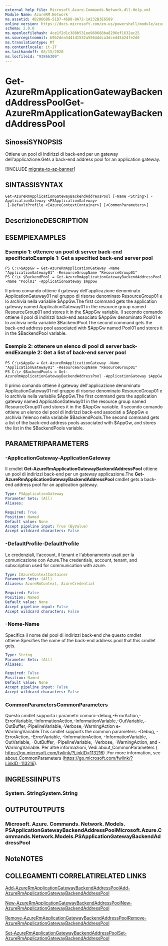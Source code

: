 ```yaml
---
external help file: Microsoft.Azure.Commands.Network.dll-Help.xml
Module Name: AzureRM.Network
ms.assetid: 4B2066B6-51D7-46D8-8A72-1A232B3E6589
online version: https://docs.microsoft.com/en-us/powershell/module/azurerm.network/get-azurermapplicationgatewaybackendaddresspool
schema: 2.0.0
ms.openlocfilehash: 4ce1f2d1c388b531ee960688ba8296ef1632ac25
ms.sourcegitcommit: b9b2dea3441d1532a5564ddca3dced45424fe2d6
ms.translationtype: MT
ms.contentlocale: it-IT
ms.lasthandoff: 08/15/2020
ms.locfileid: "93866309"
---
```

# <span data-ttu-id="cb7cf-101">Get-AzureRmApplicationGatewayBackendAddressPool</span><span class="sxs-lookup"><span data-stu-id="cb7cf-101">Get-AzureRmApplicationGatewayBackendAddressPool</span></span>

## <span data-ttu-id="cb7cf-102">Sinossi</span><span class="sxs-lookup"><span data-stu-id="cb7cf-102">SYNOPSIS</span></span>
<span data-ttu-id="cb7cf-103">Ottiene un pool di indirizzi di back-end per un gateway dell'applicazione.</span><span class="sxs-lookup"><span data-stu-id="cb7cf-103">Gets a back-end address pool for an application gateway.</span></span>

[!INCLUDE [migrate-to-az-banner](../../includes/migrate-to-az-banner.md)]

## <span data-ttu-id="cb7cf-104">SINTASSI</span><span class="sxs-lookup"><span data-stu-id="cb7cf-104">SYNTAX</span></span>

```
Get-AzureRmApplicationGatewayBackendAddressPool [-Name <String>] -ApplicationGateway <PSApplicationGateway>
 [-DefaultProfile <IAzureContextContainer>] [<CommonParameters>]
```

## <span data-ttu-id="cb7cf-105">Descrizione</span><span class="sxs-lookup"><span data-stu-id="cb7cf-105">DESCRIPTION</span></span>

## <span data-ttu-id="cb7cf-106">ESEMPI</span><span class="sxs-lookup"><span data-stu-id="cb7cf-106">EXAMPLES</span></span>

### <span data-ttu-id="cb7cf-107">Esempio 1: ottenere un pool di server back-end specificato</span><span class="sxs-lookup"><span data-stu-id="cb7cf-107">Example 1: Get a specified back-end server pool</span></span>
```
PS C:\>$AppGw = Get-AzureRmApplicationGateway -Name "ApplicationGateway01" -ResourceGroupName "ResourceGroup01"
PS C:\> $BackendPool = Get-AzureRmApplicationGatewayBackendAddressPool -Name "Pool01" -ApplicationGateway $AppGw
```

<span data-ttu-id="cb7cf-108">Il primo comando ottiene il gateway dell'applicazione denominato ApplicationGateway01 nel gruppo di risorse denominato ResourceGroup01 e lo archivia nella variabile $AppGw.</span><span class="sxs-lookup"><span data-stu-id="cb7cf-108">The first command gets the application gateway named ApplicationGateway01 in the resource group named ResourceGroup01 and stores it in the $AppGw variable.</span></span>
<span data-ttu-id="cb7cf-109">Il secondo comando ottiene il pool di indirizzi back-end associato $AppGw denominato Pool01 e lo archivia nella variabile $BackendPool.</span><span class="sxs-lookup"><span data-stu-id="cb7cf-109">The second command gets the back-end address pool associated with $AppGw named Pool01 and stores it in the $BackendPool variable.</span></span>

### <span data-ttu-id="cb7cf-110">Esempio 2: ottenere un elenco di pool di server back-end</span><span class="sxs-lookup"><span data-stu-id="cb7cf-110">Example 2: Get a list of back-end server pool</span></span>
```
PS C:\>$AppGw = Get-AzureRmApplicationGateway -Name "ApplicationGateway01" -ResourceGroupName "ResourceGroup01"
PS C:\> $BackendPools = Get-AzureRmApplicationGatewayBackendAddressPool -ApplicationGateway $AppGw
```

<span data-ttu-id="cb7cf-111">Il primo comando ottiene il gateway dell'applicazione denominato ApplicationGateway01 nel gruppo di risorse denominato ResourceGroup01 e lo archivia nella variabile $AppGw.</span><span class="sxs-lookup"><span data-stu-id="cb7cf-111">The first command gets the application gateway named ApplicationGateway01 in the resource group named ResourceGroup01 and stores it in the $AppGw variable.</span></span>
<span data-ttu-id="cb7cf-112">Il secondo comando ottiene un elenco dei pool di indirizzi back-end associati a $AppGw e archivia l'elenco nella variabile $BackendPools.</span><span class="sxs-lookup"><span data-stu-id="cb7cf-112">The second command gets a list of the back-end address pools associated with $AppGw, and stores the list in the $BackendPools variable.</span></span>

## <span data-ttu-id="cb7cf-113">PARAMETRI</span><span class="sxs-lookup"><span data-stu-id="cb7cf-113">PARAMETERS</span></span>

### <span data-ttu-id="cb7cf-114">-ApplicationGateway</span><span class="sxs-lookup"><span data-stu-id="cb7cf-114">-ApplicationGateway</span></span>
<span data-ttu-id="cb7cf-115">Il cmdlet **Get-AzureRmApplicationGatewayBackendAddressPool** ottiene un pool di indirizzi back-end per un gateway applicazione.</span><span class="sxs-lookup"><span data-stu-id="cb7cf-115">The **Get-AzureRmApplicationGatewayBackendAddressPool** cmdlet gets a back-end address pool for an application gateway.</span></span>

```yaml
Type: PSApplicationGateway
Parameter Sets: (All)
Aliases: 

Required: True
Position: Named
Default value: None
Accept pipeline input: True (ByValue)
Accept wildcard characters: False
```

### <span data-ttu-id="cb7cf-116">-DefaultProfile</span><span class="sxs-lookup"><span data-stu-id="cb7cf-116">-DefaultProfile</span></span>
<span data-ttu-id="cb7cf-117">Le credenziali, l'account, il tenant e l'abbonamento usati per la comunicazione con Azure.</span><span class="sxs-lookup"><span data-stu-id="cb7cf-117">The credentials, account, tenant, and subscription used for communication with azure.</span></span>

```yaml
Type: IAzureContextContainer
Parameter Sets: (All)
Aliases: AzureRmContext, AzureCredential

Required: False
Position: Named
Default value: None
Accept pipeline input: False
Accept wildcard characters: False
```

### <span data-ttu-id="cb7cf-118">-Nome</span><span class="sxs-lookup"><span data-stu-id="cb7cf-118">-Name</span></span>
<span data-ttu-id="cb7cf-119">Specifica il nome del pool di indirizzi back-end che questo cmdlet ottiene.</span><span class="sxs-lookup"><span data-stu-id="cb7cf-119">Specifies the name of the back-end address pool that this cmdlet gets.</span></span>

```yaml
Type: String
Parameter Sets: (All)
Aliases: 

Required: False
Position: Named
Default value: None
Accept pipeline input: False
Accept wildcard characters: False
```

### <span data-ttu-id="cb7cf-120">CommonParameters</span><span class="sxs-lookup"><span data-stu-id="cb7cf-120">CommonParameters</span></span>
<span data-ttu-id="cb7cf-121">Questo cmdlet supporta i parametri comuni:-debug,-ErrorAction,-ErrorVariable,-InformationAction,-InformationVariable,-OutVariable,-OutBuffer,-PipelineVariable,-Verbose,-WarningAction e-WarningVariable.</span><span class="sxs-lookup"><span data-stu-id="cb7cf-121">This cmdlet supports the common parameters: -Debug, -ErrorAction, -ErrorVariable, -InformationAction, -InformationVariable, -OutVariable, -OutBuffer, -PipelineVariable, -Verbose, -WarningAction, and -WarningVariable.</span></span> <span data-ttu-id="cb7cf-122">Per altre informazioni, Vedi about_CommonParameters ( https://go.microsoft.com/fwlink/?LinkID=113216) .</span><span class="sxs-lookup"><span data-stu-id="cb7cf-122">For more information, see about_CommonParameters (https://go.microsoft.com/fwlink/?LinkID=113216).</span></span>

## <span data-ttu-id="cb7cf-123">INGRESSI</span><span class="sxs-lookup"><span data-stu-id="cb7cf-123">INPUTS</span></span>

### <span data-ttu-id="cb7cf-124">System. String</span><span class="sxs-lookup"><span data-stu-id="cb7cf-124">System.String</span></span>

## <span data-ttu-id="cb7cf-125">OUTPUT</span><span class="sxs-lookup"><span data-stu-id="cb7cf-125">OUTPUTS</span></span>

### <span data-ttu-id="cb7cf-126">Microsoft. Azure. Commands. Network. Models. PSApplicationGatewayBackendAddressPool</span><span class="sxs-lookup"><span data-stu-id="cb7cf-126">Microsoft.Azure.Commands.Network.Models.PSApplicationGatewayBackendAddressPool</span></span>

## <span data-ttu-id="cb7cf-127">Note</span><span class="sxs-lookup"><span data-stu-id="cb7cf-127">NOTES</span></span>

## <span data-ttu-id="cb7cf-128">COLLEGAMENTI CORRELATI</span><span class="sxs-lookup"><span data-stu-id="cb7cf-128">RELATED LINKS</span></span>

[<span data-ttu-id="cb7cf-129">Add-AzureRmApplicationGatewayBackendAddressPool</span><span class="sxs-lookup"><span data-stu-id="cb7cf-129">Add-AzureRmApplicationGatewayBackendAddressPool</span></span>](./Add-AzureRmApplicationGatewayBackendAddressPool.md)

[<span data-ttu-id="cb7cf-130">New-AzureRmApplicationGatewayBackendAddressPool</span><span class="sxs-lookup"><span data-stu-id="cb7cf-130">New-AzureRmApplicationGatewayBackendAddressPool</span></span>](./New-AzureRmApplicationGatewayBackendAddressPool.md)

[<span data-ttu-id="cb7cf-131">Remove-AzureRmApplicationGatewayBackendAddressPool</span><span class="sxs-lookup"><span data-stu-id="cb7cf-131">Remove-AzureRmApplicationGatewayBackendAddressPool</span></span>](./Remove-AzureRmApplicationGatewayBackendAddressPool.md)

[<span data-ttu-id="cb7cf-132">Set-AzureRmApplicationGatewayBackendAddressPool</span><span class="sxs-lookup"><span data-stu-id="cb7cf-132">Set-AzureRmApplicationGatewayBackendAddressPool</span></span>](./Set-AzureRmApplicationGatewayBackendAddressPool.md)


